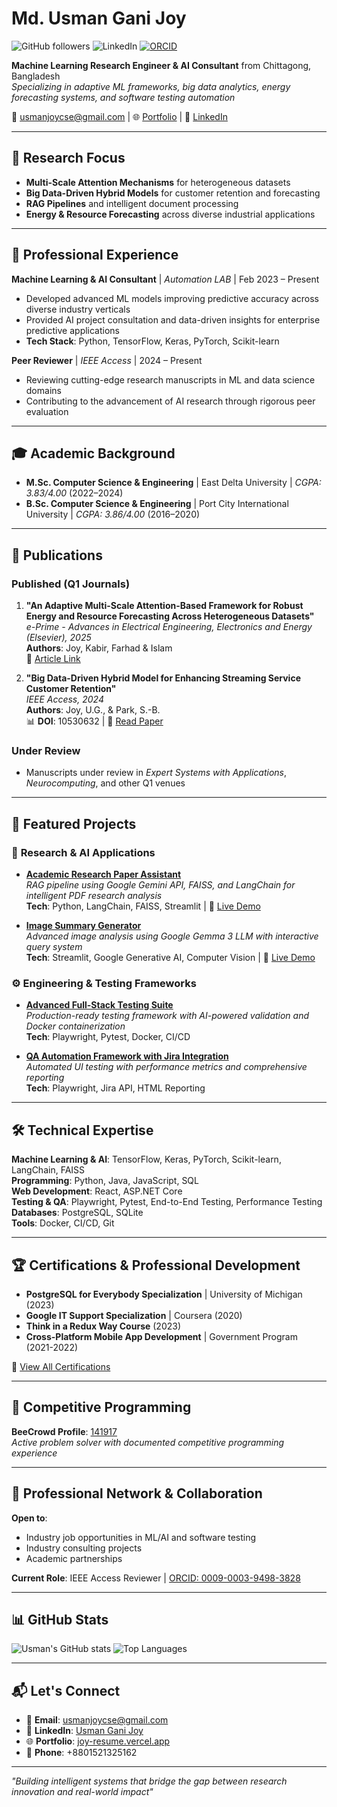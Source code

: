 # Md. Usman Gani Joy

![GitHub followers](https://img.shields.io/github/followers/joypciu?style=social)
![LinkedIn](https://img.shields.io/badge/LinkedIn-Connect-0A66C2?logo=linkedin)
[![ORCID](https://img.shields.io/badge/ORCID-0009--0003--9498--3828-green)](https://orcid.org/0009-0003-9498-3828)

**Machine Learning Research Engineer & AI Consultant** from Chittagong, Bangladesh  
*Specializing in adaptive ML frameworks, big data analytics, energy forecasting systems, and software testing automation*

📧 [usmanjoycse@gmail.com](mailto:usmanjoycse@gmail.com) | 🌐 [Portfolio](https://joy-resume.vercel.app) | 🔗 [LinkedIn](https://www.linkedin.com/in/usman-gani-joy-975622120/)

---

## 🎯 Research Focus
- **Multi-Scale Attention Mechanisms** for heterogeneous datasets
- **Big Data-Driven Hybrid Models** for customer retention and forecasting
- **RAG Pipelines** and intelligent document processing
- **Energy & Resource Forecasting** across diverse industrial applications

---

## 💼 Professional Experience

**Machine Learning & AI Consultant** | *Automation LAB* | Feb 2023 – Present
- Developed advanced ML models improving predictive accuracy across diverse industry verticals
- Provided AI project consultation and data-driven insights for enterprise predictive applications
- **Tech Stack**: Python, TensorFlow, Keras, PyTorch, Scikit-learn

**Peer Reviewer** | *IEEE Access* | 2024 – Present
- Reviewing cutting-edge research manuscripts in ML and data science domains
- Contributing to the advancement of AI research through rigorous peer evaluation

---

## 🎓 Academic Background
- **M.Sc. Computer Science & Engineering** | East Delta University | *CGPA: 3.83/4.00* (2022–2024)
- **B.Sc. Computer Science & Engineering** | Port City International University | *CGPA: 3.86/4.00* (2016–2020)

---

## 📖 Publications

### **Published (Q1 Journals)**
1. **"An Adaptive Multi-Scale Attention-Based Framework for Robust Energy and Resource Forecasting Across Heterogeneous Datasets"**  
   *e-Prime - Advances in Electrical Engineering, Electronics and Energy (Elsevier), 2025*  
   **Authors**: Joy, Kabir, Farhad & Islam  
   🔗 [Article Link](https://www.sciencedirect.com/science/article/pii/S2772671124006258)

2. **"Big Data-Driven Hybrid Model for Enhancing Streaming Service Customer Retention"**  
   *IEEE Access, 2024*  
   **Authors**: Joy, U.G., & Park, S.-B.  
   📊 **DOI**: 10530632 | 🔗 [Read Paper](https://ieeexplore.ieee.org/document/10530632)

### **Under Review**
- Manuscripts under review in *Expert Systems with Applications*, *Neurocomputing*, and other Q1 venues

---

## 🚀 Featured Projects

### 🔬 **Research & AI Applications**
- **[Academic Research Paper Assistant](https://github.com/joypciu/Scientific-Figure-Explorer-with-Gemma)**  
  *RAG pipeline using Google Gemini API, FAISS, and LangChain for intelligent PDF research analysis*  
  **Tech**: Python, LangChain, FAISS, Streamlit | 🚀 [Live Demo](https://joy-academic-research-assistant.streamlit.app/)

- **[Image Summary Generator](https://github.com/joypciu/gamma_image_chat)**  
  *Advanced image analysis using Google Gemma 3 LLM with interactive query system*  
  **Tech**: Streamlit, Google Generative AI, Computer Vision | 🚀 [Live Demo](https://joy-image-chat.streamlit.app/)

### ⚙️ **Engineering & Testing Frameworks**
- **[Advanced Full-Stack Testing Suite](https://github.com/joypciu/testing-suite)**  
  *Production-ready testing framework with AI-powered validation and Docker containerization*  
  **Tech**: Playwright, Pytest, Docker, CI/CD

- **[QA Automation Framework with Jira Integration](https://github.com/joypciu/qa-framework)**  
  *Automated UI testing with performance metrics and comprehensive reporting*  
  **Tech**: Playwright, Jira API, HTML Reporting

---

## 🛠️ Technical Expertise

**Machine Learning & AI**: TensorFlow, Keras, PyTorch, Scikit-learn, LangChain, FAISS  
**Programming**: Python, Java, JavaScript, SQL  
**Web Development**: React, ASP.NET Core  
**Testing & QA**: Playwright, Pytest, End-to-End Testing, Performance Testing  
**Databases**: PostgreSQL, SQLite  
**Tools**: Docker, CI/CD, Git

---

## 🏆 Certifications & Professional Development

- **PostgreSQL for Everybody Specialization** | University of Michigan (2023)
- **Google IT Support Specialization** | Coursera (2020)  
- **Think in a Redux Way Course** (2023)
- **Cross-Platform Mobile App Development** | Government Program (2021-2022)

📜 [View All Certifications](https://joy-resume.vercel.app)

---

## 🧩 Competitive Programming
**BeeCrowd Profile**: [141917](https://judge.beecrowd.com/en/profile/141917)  
*Active problem solver with documented competitive programming experience*

---

## 🤝 Professional Network & Collaboration

**Open to**:
- Industry job opportunities in ML/AI and software testing
- Industry consulting projects
- Academic partnerships

**Current Role**: IEEE Access Reviewer | [ORCID: 0009-0003-9498-3828](https://orcid.org/0009-0003-9498-3828)

---

## 📊 GitHub Stats

![Usman's GitHub stats](https://github-readme-stats.vercel.app/api?username=joypciu&show_icons=true&theme=radical)
![Top Languages](https://github-readme-stats.vercel.app/api/top-langs/?username=joypciu&layout=compact&theme=radical)

---

## 📬 Let's Connect

- 📧 **Email**: [usmanjoycse@gmail.com](mailto:usmanjoycse@gmail.com)
- 🔗 **LinkedIn**: [Usman Gani Joy](https://www.linkedin.com/in/usman-gani-joy-975622120/)
- 🌐 **Portfolio**: [joy-resume.vercel.app](https://joy-resume.vercel.app)
- 📱 **Phone**: +8801521325162

---

*"Building intelligent systems that bridge the gap between research innovation and real-world impact"*
